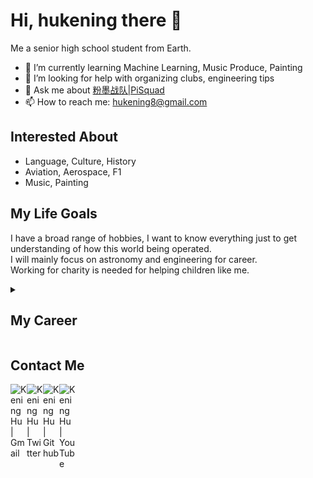 # Hi, hukening there 👋

Me a senior high school student from Earth.

- 🌱 I’m currently learning Machine Learning, Music Produce, Painting
- 🤔 I’m looking for help with organizing clubs, engineering tips
- 💬 Ask me about [粉墨战队|PiSquad](https://github.com/FrontierDecipherer)
- 📫 How to reach me: [hukening8@gmail.com](mailto:hukening8@gmail.com)

## Interested About
- Language, Culture, History
- Aviation, Aerospace, F1
- Music, Painting

## My Life Goals
I have a broad range of hobbies, I want to know everything just to get understanding of how this world being operated.  
I will mainly focus on astronomy and engineering for career.  
Working for charity is needed for helping children like me.  


<details>
  <summary>
    <h2>My Career</h2>
  </summary>
<details>
  <summary><h3>Programming Language</h3></summary>  
<code><a href="https://www.open-std.org/jtc1/sc22/wg14/" target="_blank"><img height="30" src="https://upload.wikimedia.org/wikipedia/commons/thumb/1/18/C_Programming_Language.svg/1200px-C_Programming_Language.svg.png"></a></code>
<code><a href="https://isocpp.org/" target="_blank"><img height="30" src="https://upload.wikimedia.org/wikipedia/commons/thumb/1/18/ISO_C%2B%2B_Logo.svg/1200px-ISO_C%2B%2B_Logo.svg.png"></a></code>
<code><a href="https://www.javascript.com/" target="_blank"><img height="30" src="https://raw.githubusercontent.com/devicons/devicon/master/icons/javascript/javascript-plain.svg"></a></code>
<code><a href="https://www.w3schools.com/html/" target="_blank"><img height="30" src="https://www.vectorlogo.zone/logos/w3_html5/w3_html5-icon.svg"></a></code>
<code><a href="https://www.w3schools.com/css/" target="_blank"><img height="30" src="https://raw.githubusercontent.com/devicons/devicon/master/icons/css3/css3-original.svg"></a></code>
<code><a href="https://www.python.org/" target="_blank"><img height="30" src="https://upload.wikimedia.org/wikipedia/commons/thumb/c/c3/Python-logo-notext.svg/1200px-Python-logo-notext.svg.png"></a></code>
<code><a href="https://www.w3schools.com/sql/" target="_blank"><img height="30" src="https://db.cs.uni-tuebingen.de/teaching/ws2223/sql-is-a-programming-language/logo.svg"></a></code>
</details>

  <details>
  <summary><h3>Editor</h3></summary>  
<code><a href="https://apps.microsoft.com/store/detail/windows-notepad/9MSMLRH6LZF3" target=" blank"><img height="35" src="https://store-images.s-microsoft.com/image/apps.64641.13825011251621706.e8a531ea-e643-41b9-8969-8a0182f70030.d943169b-2e61-4261-897a-cbf29d890cc7?w=120" /></a></code>
<code><a href="https://code.visualstudio.com/" target=" blank"><img height="30" src="https://upload.wikimedia.org/wikipedia/commons/thumb/9/9a/Visual_Studio_Code_1.35_icon.svg/2048px-Visual_Studio_Code_1.35_icon.svg.png" /></a></code>
<code><a href="https://visualstudio.microsoft.com/" target=" blank"><img height="30" src="https://upload.wikimedia.org/wikipedia/commons/thumb/2/2c/Visual_Studio_Icon_2022.svg/1200px-Visual_Studio_Icon_2022.svg.png" /></a></code>
<code><a href="https://www.vim.org/" target=" blank"><img height="30" src="https://upload.wikimedia.org/wikipedia/commons/thumb/9/9f/Vimlogo.svg/1200px-Vimlogo.svg.png" /></a></code>
</details>
</details>

## Contact Me
<p>
  <a href="mailto:systakineko.tfs@gmail.com">
    <img align="left" alt="Kening Hu | Gmail" width="26px" src="https://www.vectorlogo.zone/logos/gmail/gmail-tile.svg" />
  </a>
  <a href="https://twitter.com/KeningHu">
    <img align="left" alt="Kening Hu | Twitter" width="26px" src="https://www.vectorlogo.zone/logos/twitter/twitter-tile.svg" />
  </a>
   <a href="https://github.com/Tokyo469">
    <img align="left" alt="Kening Hu | Github" width="26px" src="https://www.vectorlogo.zone/logos/github/github-tile.svg" />
  </a>
   <a href="https://www.youtube.com/@KeningHu">
    <img align="left" alt="Kening Hu | YouTube" width="26px" src="https://www.vectorlogo.zone/logos/youtube/youtube-tile.svg" />
  </a>
  <br>
</p>
